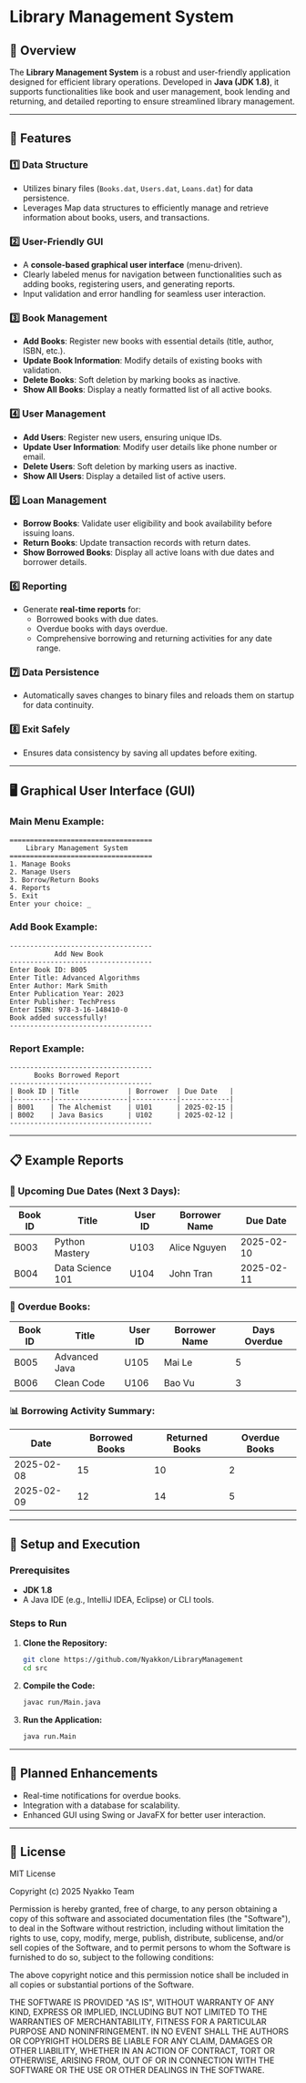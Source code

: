 
# Library Management System

## 📖 Overview
The **Library Management System** is a robust and user-friendly application designed for efficient library operations. Developed in **Java (JDK 1.8)**, it supports functionalities like book and user management, book lending and returning, and detailed reporting to ensure streamlined library management.

---

## 🚀 Features

### 1️⃣ Data Structure
- Utilizes binary files (`Books.dat`, `Users.dat`, `Loans.dat`) for data persistence.
- Leverages Map data structures to efficiently manage and retrieve information about books, users, and transactions.

### 2️⃣ User-Friendly GUI
- A **console-based graphical user interface** (menu-driven).
- Clearly labeled menus for navigation between functionalities such as adding books, registering users, and generating reports.
- Input validation and error handling for seamless user interaction.

### 3️⃣ Book Management
- **Add Books**: Register new books with essential details (title, author, ISBN, etc.).
- **Update Book Information**: Modify details of existing books with validation.
- **Delete Books**: Soft deletion by marking books as inactive.
- **Show All Books**: Display a neatly formatted list of all active books.

### 4️⃣ User Management
- **Add Users**: Register new users, ensuring unique IDs.
- **Update User Information**: Modify user details like phone number or email.
- **Delete Users**: Soft deletion by marking users as inactive.
- **Show All Users**: Display a detailed list of active users.

### 5️⃣ Loan Management
- **Borrow Books**: Validate user eligibility and book availability before issuing loans.
- **Return Books**: Update transaction records with return dates.
- **Show Borrowed Books**: Display all active loans with due dates and borrower details.

### 6️⃣ Reporting
- Generate **real-time reports** for:
  - Borrowed books with due dates.
  - Overdue books with days overdue.
  - Comprehensive borrowing and returning activities for any date range.

### 7️⃣ Data Persistence
- Automatically saves changes to binary files and reloads them on startup for data continuity.

### 8️⃣ Exit Safely
- Ensures data consistency by saving all updates before exiting.

---

## 🖥️ Graphical User Interface (GUI)

### Main Menu Example:
```plaintext
===================================
    Library Management System
===================================
1. Manage Books
2. Manage Users
3. Borrow/Return Books
4. Reports
5. Exit
Enter your choice: _
```

### Add Book Example:
```plaintext
-----------------------------------
           Add New Book
-----------------------------------
Enter Book ID: B005
Enter Title: Advanced Algorithms
Enter Author: Mark Smith
Enter Publication Year: 2023
Enter Publisher: TechPress
Enter ISBN: 978-3-16-148410-0
Book added successfully!
-----------------------------------
```

### Report Example:
```plaintext
-----------------------------------
      Books Borrowed Report
-----------------------------------
| Book ID | Title            | Borrower  | Due Date   |
|---------|------------------|-----------|------------|
| B001    | The Alchemist    | U101      | 2025-02-15 |
| B002    | Java Basics      | U102      | 2025-02-12 |
-----------------------------------
```

---

## 📋 Example Reports

### 📅 Upcoming Due Dates (Next 3 Days):
| Book ID | Title             | User ID | Borrower Name | Due Date   |
|---------|-------------------|---------|---------------|------------|
| B003    | Python Mastery    | U103    | Alice Nguyen  | 2025-02-10 |
| B004    | Data Science 101  | U104    | John Tran     | 2025-02-11 |

### 📌 Overdue Books:
| Book ID | Title            | User ID | Borrower Name | Days Overdue |
|---------|------------------|---------|---------------|--------------|
| B005    | Advanced Java    | U105    | Mai Le        | 5            |
| B006    | Clean Code       | U106    | Bao Vu        | 3            |

### 📊 Borrowing Activity Summary:
| Date       | Borrowed Books | Returned Books | Overdue Books |
|------------|----------------|----------------|---------------|
| 2025-02-08 | 15             | 10             | 2             |
| 2025-02-09 | 12             | 14             | 5             |

---

## 🔧 Setup and Execution

### Prerequisites
- **JDK 1.8**
- A Java IDE (e.g., IntelliJ IDEA, Eclipse) or CLI tools.

### Steps to Run
1. **Clone the Repository:**
   ```bash
   git clone https://github.com/Nyakkon/LibraryManagement
   cd src
   ```

2. **Compile the Code:**
   ```bash
   javac run/Main.java
   ```

3. **Run the Application:**
   ```bash
   java run.Main
   ```

---

## 📅 Planned Enhancements
- Real-time notifications for overdue books.
- Integration with a database for scalability.
- Enhanced GUI using Swing or JavaFX for better user interaction.

---

## 📜 License

MIT License

Copyright (c) 2025 Nyakko Team

Permission is hereby granted, free of charge, to any person obtaining a copy
of this software and associated documentation files (the "Software"), to deal
in the Software without restriction, including without limitation the rights
to use, copy, modify, merge, publish, distribute, sublicense, and/or sell
copies of the Software, and to permit persons to whom the Software is
furnished to do so, subject to the following conditions:

The above copyright notice and this permission notice shall be included in all
copies or substantial portions of the Software.

THE SOFTWARE IS PROVIDED "AS IS", WITHOUT WARRANTY OF ANY KIND, EXPRESS OR
IMPLIED, INCLUDING BUT NOT LIMITED TO THE WARRANTIES OF MERCHANTABILITY,
FITNESS FOR A PARTICULAR PURPOSE AND NONINFRINGEMENT. IN NO EVENT SHALL THE
AUTHORS OR COPYRIGHT HOLDERS BE LIABLE FOR ANY CLAIM, DAMAGES OR OTHER
LIABILITY, WHETHER IN AN ACTION OF CONTRACT, TORT OR OTHERWISE, ARISING FROM,
OUT OF OR IN CONNECTION WITH THE SOFTWARE OR THE USE OR OTHER DEALINGS IN THE
SOFTWARE.
